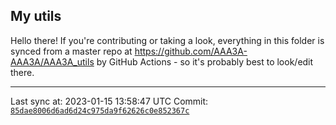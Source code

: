 ## My utils

Hello there! If you're contributing or taking a look, everything in this folder
is synced from a master repo at https://github.com/AAA3A-AAA3A/AAA3A_utils by GitHub Actions -
so it's probably best to look/edit there.

---

Last sync at: 2023-01-15 13:58:47 UTC
Commit: [`85dae8006d6ad6d24c975da9f62626c0e852367c`](https://github.com/AAA3A-AAA3A/AAA3A_utils/commit/85dae8006d6ad6d24c975da9f62626c0e852367c)
